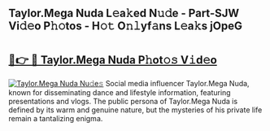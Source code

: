 ## Taylor.Mega Nuda L𝚎a𝚔ed N𝚞𝚍e - Part-SJW Vi𝚍𝚎o P𝚑𝚘tos - H𝚘𝚝 O𝚗𝚕yf𝚊ns L𝚎a𝚔s jOpeG

# <h2><a href="http://kf2m2za.oniu.top/?m=Taylor.Mega+Nuda">🔗👉 🔴 Taylor.Mega Nuda P𝚑ot𝚘𝚜 V𝚒d𝚎o</a></h2>

[![Taylor.Mega Nuda Nu𝚍e𝚜](https://i.imgur.com/0qMVB7G.gif)](http://kf2m2za.oniu.top/?m=Taylor.Mega+Nuda)
Social media influencer Taylor.Mega Nuda, known for disseminating dance and lifestyle information, featuring presentations and vlogs. The public persona of Taylor.Mega Nuda is defined by its warm and genuine nature, but the mysteries of his private life remain a tantalizing enigma.  
